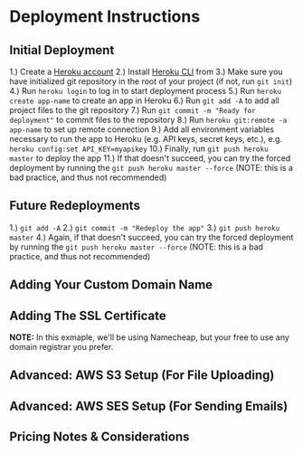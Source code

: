 # Deployment Instructions

## Initial Deployment

1.) Create a [Heroku account](https://www.heroku.com/)
2.) Install [Heroku CLI](https://devcenter.heroku.com/articles/heroku-cli) from
3.) Make sure you have initialized git repository in the root of your project (if not, run `git init`)
4.) Run `heroku login` to log in to start deployment process
5.) Run `heroku create app-name` to create an app in Heroku
6.) Run `git add -A` to add all project files to the git repository
7.) Run `git commit -m "Ready for deployment"` to commit files to the repository
8.) Run `heroku git:remote -a app-name` to set up remote connection
9.) Add all environment variables necessary to run the app to Heroku (e.g. API keys, secret keys, etc.), e.g. `heroku config:set API_KEY=myapikey`
10.) Finally, run `git push heroku master` to deploy the app
11.) If that doesn't succeed, you can try the forced deployment by running the `git push heroku master --force` (NOTE: this is a bad practice, and thus not recommended)

## Future Redeployments

1.) `git add -A`
2.) `git commit -m "Redeploy the app"`
3.) `git push heroku master`
4.) Again, if that doesn't succeed, you can try the forced deployment by running the `git push heroku master --force` (NOTE: this is a bad practice, and thus not recommended)

## Adding Your Custom Domain Name

## Adding The SSL Certificate

**NOTE:** In this exmaple, we'll be using Namecheap, but your free to use any domain registrar you prefer.

## Advanced: AWS S3 Setup (For File Uploading)

## Advanced: AWS SES Setup (For Sending Emails)

## Pricing Notes & Considerations

